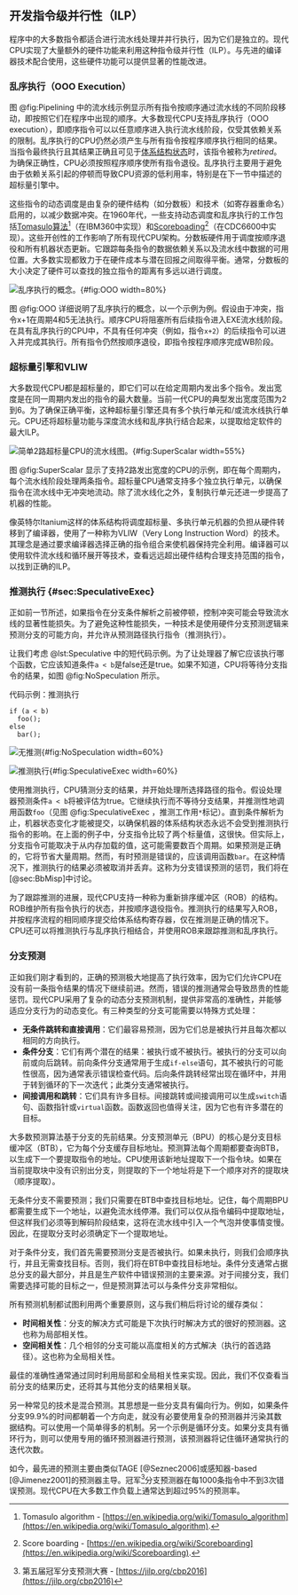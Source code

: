 ## 开发指令级并行性（ILP）

程序中的大多数指令都适合进行流水线处理并并行执行，因为它们是独立的。现代CPU实现了大量额外的硬件功能来利用这种指令级并行性（ILP）。与先进的编译器技术配合使用，这些硬件功能可以提供显著的性能改进。

### 乱序执行（OOO Execution）

图 @fig:Pipelining 中的流水线示例显示所有指令按顺序通过流水线的不同阶段移动，即按照它们在程序中出现的顺序。大多数现代CPU支持乱序执行（OOO execution），即顺序指令可以以任意顺序进入执行流水线阶段，仅受其依赖关系的限制。乱序执行的CPU仍然必须产生与所有指令按程序顺序执行相同的结果。当指令最终执行且其结果正确且可见于[体系结构状态](https://en.wikipedia.org/wiki/Architectural_state)时，该指令被称为*retired*。为确保正确性，CPU必须按照程序顺序使所有指令退役。乱序执行主要用于避免由于依赖关系引起的停顿而导致CPU资源的低利用率，特别是在下一节中描述的超标量引擎中。

这些指令的动态调度是由复杂的硬件结构（如分数板）和技术（如寄存器重命名）启用的，以减少数据冲突。在1960年代，一些支持动态调度和乱序执行的工作包括[Tomasulo算法](https://en.wikipedia.org/wiki/Tomasulo_algorithm)[^4]（在IBM360中实现）和[Scoreboading](https://en.wikipedia.org/wiki/Scoreboarding)[^5]（在CDC6600中实现）。这些开创性的工作影响了所有现代CPU架构。分数板硬件用于调度按顺序退役和所有机器状态更新。它跟踪每条指令的数据依赖关系以及流水线中数据的可用位置。大多数实现都致力于在硬件成本与潜在回报之间取得平衡。通常，分数板的大小决定了硬件可以查找的独立指令的距离有多远以进行调度。

![乱序执行的概念。](../../img/uarch/OOO.png){#fig:OOO width=80%}

图 @fig:OOO 详细说明了乱序执行的概念，以一个示例为例。假设由于冲突，指令x+1在周期4和5无法执行。顺序CPU将阻塞所有后续指令进入EXE流水线阶段。在具有乱序执行的CPU中，不具有任何冲突（例如，指令`x+2`）的后续指令可以进入并完成其执行。所有指令仍然按顺序退役，即指令按程序顺序完成WB阶段。

### 超标量引擎和VLIW

大多数现代CPU都是超标量的，即它们可以在给定周期内发出多个指令。发出宽度是在同一周期内发出的指令的最大数量。当前一代CPU的典型发出宽度范围为2到6。为了确保正确平衡，这种超标量引擎还具有多个执行单元和/或流水线执行单元。CPU还将超标量功能与深度流水线和乱序执行结合起来，以提取给定软件的最大ILP。

![简单2路超标量CPU的流水线图。](../../img/uarch/SuperScalar.png){#fig:SuperScalar width=55%}

图 @fig:SuperScalar 显示了支持2路发出宽度的CPU的示例，即在每个周期内，每个流水线阶段处理两条指令。超标量CPU通常支持多个独立执行单元，以确保指令在流水线中无冲突地流动。除了流水线化之外，复制执行单元还进一步提高了机器的性能。

像英特尔Itanium这样的体系结构将调度超标量、多执行单元机器的负担从硬件转移到了编译器，使用了一种称为VLIW（Very Long Instruction Word）的技术。其理念是通过要求编译器选择正确的指令组合来使机器保持完全利用。编译器可以使用软件流水线和循环展开等技术，查看远远超出硬件结构合理支持范围的指令，以找到正确的ILP。

### 推测执行 {#sec:SpeculativeExec}

正如前一节所述，如果指令在分支条件解析之前被停顿，控制冲突可能会导致流水线的显著性能损失。为了避免这种性能损失，一种技术是使用硬件分支预测逻辑来预测分支的可能方向，并允许从预测路径执行指令（推测执行）。

让我们考虑 @lst:Speculative 中的短代码示例。为了让处理器了解它应该执行哪个函数，它应该知道条件`a < b`是false还是true。如果不知道，CPU将等待分支指令的结果，如图 @fig:NoSpeculation 所示。

代码示例：推测执行

~~~~ {#lst:Speculative .cpp}
if (a < b)
  foo();
else
  bar();
~~~~

![无推测](../../img/uarch/Speculative1.png){#fig:NoSpeculation width=60%}

![推测执行](../../img/uarch/Speculative2.png){#fig:SpeculativeExec width=60%}

使用推测执行，CPU猜测分支的结果，并开始处理所选择路径的指令。假设处理器预测条件`a < b`将被评估为true。它继续执行而不等待分支结果，并推测性地调用函数`foo`（见图 @fig:SpeculativeExec ，推测工作用`*`标记）。直到条件解析为止，机器状态变化才能被提交，以确保机器的体系结构状态永远不会受到推测执行指令的影响。在上面的例子中，分支指令比较了两个标量值，这很快。但实际上，分支指令可能取决于从内存加载的值，这可能需要数百个周期。如果预测是正确的，它将节省大量周期。然而，有时预测是错误的，应该调用函数`bar`。在这种情况下，推测执行的结果必须被取消并丢弃。这称为分支错误预测的惩罚，我们将在[@sec:BbMisp]中讨论。

为了跟踪推测的进展，现代CPU支持一种称为重新排序缓冲区（ROB）的结构。ROB维护所有指令执行的状态，并按顺序退役指令。推测执行的结果写入ROB，并按程序流程的相同顺序提交给体系结构寄存器，仅在推测是正确的情况下。CPU还可以将推测执行与乱序执行相结合，并使用ROB来跟踪推测和乱序执行。

### 分支预测

正如我们刚才看到的，正确的预测极大地提高了执行效率，因为它们允许CPU在没有前一条指令结果的情况下继续前进。然而，错误的推测通常会导致昂贵的性能惩罚。现代CPU采用了复杂的动态分支预测机制，提供非常高的准确性，并能够适应分支行为的动态变化。有三种类型的分支可能需要以特殊方式处理：

- **无条件跳转和直接调用**：它们最容易预测，因为它们总是被执行并且每次都以相同的方向执行。
- **条件分支**：它们有两个潜在的结果：被执行或不被执行。被执行的分支可以向前或向后跳转。前向条件分支通常用于生成`if-else`语句，其不被执行的可能性很高，因为通常表示错误检查代码。后向条件跳转经常出现在循环中，并用于转到循环的下一次迭代；此类分支通常被执行。
- **间接调用和跳转**：它们具有许多目标。间接跳转或间接调用可以生成`switch`语句、函数指针或`virtual`函数。函数返回也值得关注，因为它也有许多潜在的目标。

大多数预测算法基于分支的先前结果。分支预测单元（BPU）的核心是分支目标缓冲区（BTB），它为每个分支缓存目标地址。预测算法每个周期都要查询BTB，以生成下一个要提取指令的地址。CPU使用该新地址提取下一个指令块。如果在当前提取块中没有识别出分支，则提取的下一个地址将是下一个顺序对齐的提取块（顺序提取）。

无条件分支不需要预测；我们只需要在BTB中查找目标地址。记住，每个周期BPU都需要生成下一个地址，以避免流水线停滞。我们可以仅从指令编码中提取地址，但这样我们必须等到解码阶段结束，这将在流水线中引入一个气泡并使事情变慢。因此，在提取分支时必须确定下一个提取地址。

对于条件分支，我们首先需要预测分支是否被执行。如果未执行，则我们会顺序执行，并且无需查找目标。否则，我们将在BTB中查找目标地址。条件分支通常占据总分支的最大部分，并且是生产软件中错误预测的主要来源。对于间接分支，我们需要选择可能的目标之一，但是预测算法可以与条件分支非常相似。

所有预测机制都试图利用两个重要原则，这与我们稍后将讨论的缓存类似：

- **时间相关性**：分支的解决方式可能是下次执行时解决方式的很好的预测器。这也称为局部相关性。
- **空间相关性**：几个相邻的分支可能以高度相关的方式解决（执行的首选路径）。这也称为全局相关性。

最佳的准确性通常通过同时利用局部和全局相关性来实现。因此，我们不仅查看当前分支的结果历史，还将其与其他分支的结果相关联。

另一种常见的技术是混合预测。其思想是一些分支具有偏向行为。例如，如果条件分支99.9%的时间都朝着一个方向走，就没有必要使用复杂的预测器并污染其数据结构。可以使用一个简单得多的机制。另一个示例是循环分支。如果分支具有循环行为，则可以使用专用的循环预测器进行预测，该预测器将记住循环通常执行的迭代次数。

如今，最先进的预测主要由类似TAGE [@Seznec2006]或感知器-based [@Jimenez2001]的预测器主导。冠军[^6]分支预测器在每1000条指令中不到3次错误预测。现代CPU在大多数工作负载上通常达到超过95%的预测率。

[^4]: Tomasulo algorithm - [https://en.wikipedia.org/wiki/Tomasulo_algorithm](https://en.wikipedia.org/wiki/Tomasulo_algorithm).
[^5]: Score boarding - [https://en.wikipedia.org/wiki/Scoreboarding](https://en.wikipedia.org/wiki/Scoreboarding).
[^6]: 第五届冠军分支预测大赛 - [https://jilp.org/cbp2016](https://jilp.org/cbp2016)